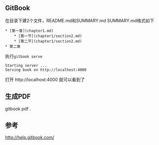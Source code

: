 ## GitBook
在目录下建2个文件，README.md和SUMMARY.md
SUMMARY.md格式如下

	* [第一章](chapter1.md)
 		* [第一节](chapter1/section2.md)
 		* [第二节](chapter1/section2.md)
 	* 第二章
 	
执行`gitbook serve`

	Starting server ...
	Serving book on http://localhost:4000
打开 http://localhost:4000 就可以看到了


## 生成PDF 
gitbook pdf .

## 参考
http://help.gitbook.com/  